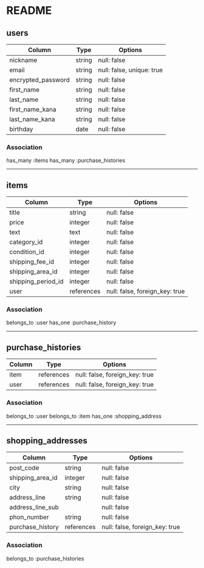 # README

## users

|Column            |Type    |Options                  |
|------------------|--------|-------------------------|
|nickname          |string  |null: false              |
|email             |string  |null: false, unique: true|
|encrypted_password|string  |null: false              |
|first_name        |string  |null: false              |
|last_name         |string  |null: false              |
|first_name_kana   |string  |null: false              |
|last_name_kana    |string  |null: false              |
|birthday          |date    |null: false              |


### Association

has_many :items
has_many :purchase_histories

-----------------------------------------------------------

## items

|Column            |Type      |Options                       |
|------------------|----------|------------------------------|
|title             |string    |null: false                   |
|price             |integer   |null: false                   |
|text              |text      |null: false                   |
|category_id       |integer   |null: false                   |
|condition_id      |integer   |null: false                   |
|shipping_fee_id   |integer   |null: false                   |
|shipping_area_id  |integer   |null: false                   |
|shipping_period_id|integer   |null: false                   |
|user              |references|null: false, foreign_key: true|


### Association

belongs_to :user
has_one :purchase_history

----------------------------------------------------------

## purchase_histories

|Column        |Type      |Options                       |
|--------------|----------|------------------------------|
|item          |references|null: false, foreign_key: true|
|user          |references|null: false, foreign_key: true|


### Association

belongs_to :user
belongs_to :item
has_one :shopping_address

----------------------------------------------------------

## shopping_addresses

|Column            |Type      |Options                       |
|------------------|----------|------------------------------|
|post_code         |string    |null: false                   |
|shipping_area_id  |integer   |null: false                   |
|city              |string    |null: false                   |
|address_line      |string    |null: false                   |
|address_line_sub  |          |null: false                   |
|phon_number       |string    |null: false                   |
|purchase_history  |references|null: false, foreign_key: true|


### Association

belongs_to :purchase_histories
